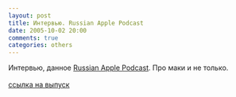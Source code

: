 ```yaml
---
layout: post
title: Интервью. Russian Apple Podcast
date: 2005-10-02 20:00
comments: true
categories: others
---
```


Интервью, данное <a href = "http://www.russianpodcasting.ru/podcast/russian_apple_podcast">Russian Apple Podcast</a>. Про маки и не только.<br /><br /><a href="http://russianpodcasting.ru/files/russian_apple_podcast_2005_10_08_21_09_34.mp3">ссылка на выпуск</a>